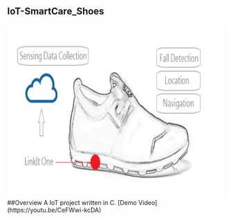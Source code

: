 ## IoT-SmartCare_Shoes
<img src="shoes.png" width="500" height="400">
##Overview
A IoT project written in C.
[Demo Video](https://youtu.be/CeFWwi-kcDA)
